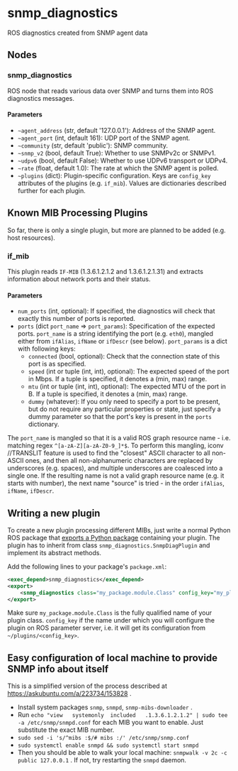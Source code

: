 <!--
SPDX-License-Identifier: BSD-3-Clause
SPDX-FileCopyrightText: Czech Technical University in Prague
-->
# snmp_diagnostics

ROS diagnostics created from SNMP agent data

## Nodes

### snmp_diagnostics

ROS node that reads various data over SNMP and turns them into ROS diagnostics messages.

#### Parameters

- `~agent_address` (str, default '127.0.0.1'): Address of the SNMP agent.
- `~agent_port` (int, default 161): UDP port of the SNMP agent.
- `~community` (str, default 'public'): SNMP community.
- `~snmp_v2` (bool, default True): Whether to use SNMPv2c or SNMPv1.
- `~udpv6` (bool, default False): Whether to use UDPv6 transport or UDPv4.
- `~rate` (float, default 1.0): The rate at which the SNMP agent is polled.
- `~plugins` (dict): Plugin-specific configuration. Keys are `config_key` attributes of the plugins
    (e.g. `if_mib`). Values are dictionaries described further for each plugin.

## Known MIB Processing Plugins

So far, there is only a single plugin, but more are planned to be added (e.g. host resources).

### if_mib

This plugin reads `IF-MIB` (1.3.6.1.2.1.2 and 1.3.6.1.2.1.31) and extracts information about network
ports and their status.

#### Parameters

- `num_ports` (int, optional): If specified, the diagnostics will check that exactly this number of
    ports is reported.
- `ports` (dict `port_name` => `port_params`): Specification of the expected ports. `port_name` is
    a string identifying the port (e.g. `eth0`), mangled either from `ifAlias`, `ifName` or
    `ifDescr` (see below). `port_params` is a dict with following keys:
  - `connected` (bool, optional): Check that the connection state of this port is as specified.
  - `speed` (int or tuple (int, int), optional): The expected speed of the port in Mbps. If a tuple
      is specified, it denotes a (min, max) range.
  - `mtu` (int or tuple (int, int), optional): The expected MTU of the port in B. If a tuple
      is specified, it denotes a (min, max) range.
  - `dummy` (whatever): If you only need to specify a port to be present, but do not require
      any particular properties or state, just specify a dummy parameter so that the port's key
      is present in the `ports` dictionary.

The `port_name` is mangled so that it is a valid ROS graph resource name - i.e. matching regex 
`^[a-zA-Z][a-zA-Z0-9_]*$`. To perform this mangling, iconv //TRANSLIT feature is used
to find the "closest" ASCII character to all non-ASCII ones, and then all non-alphanumeric
characters are replaced by underscores (e.g. spaces), and multiple underscores are coalesced into
a single one. If the resulting name is not a valid graph resource name (e.g. it starts with 
number), the next name "source" is tried - in the order `ifAlias`, `ifName`, `ifDescr`.

## Writing a new plugin

To create a new plugin processing different MIBs, just write a normal Python ROS package that
[exports a Python package](https://wiki.ros.org/catkin/CMakeLists.txt#Enabling_Python_module_support)
containing your plugin. The plugin has to inherit from class `snmp_diagnostics.SnmpDiagPlugin` and
implement its abstract methods.

Add the following lines to your package's `package.xml`:

```xml
<exec_depend>snmp_diagnostics</exec_depend>
<export>
    <snmp_diagnostics class="my_package.module.Class" config_key="my_plugin" />
</export>
```

Make sure `my_package.module.Class` is the fully qualified name of your plugin class.
`config_key` if the name under which you will configure the plugin on ROS parameter server, i.e.
it will get its configuration from `~/plugins/<config_key>`.

## Easy configuration of local machine to provide SNMP info about itself

This is a simplified version of the process described at https://askubuntu.com/a/223734/153828 .

- Install system packages `snmp`, `snmpd`, `snmp-mibs-downloader` .
- Run `echo "view   systemonly  included   .1.3.6.1.2.1.2" | sudo tee -a /etc/snmp/snmpd.conf`
    for each MIB you want to enable. Just substitute the exact MIB number.
- `sudo sed -i 's/^mibs :$/# mibs :/' /etc/snmp/snmp.conf`
- `sudo systemctl enable snmpd && sudo systemctl start snmpd`
- Then you should be able to walk your local machine: `snmpwalk -v 2c -c public 127.0.0.1` . If not,
    try restarting the `snmpd` daemon.